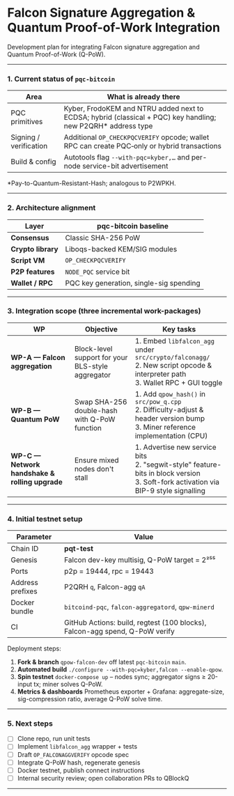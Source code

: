 # Falcon Signature Aggregation & Quantum Proof-of-Work Integration

Development plan for integrating Falcon signature aggregation and Quantum Proof-of-Work (Q-PoW).

---

### 1. Current status of `pqc-bitcoin`

| Area                   | What is already there                                                                                         |
| ---------------------- | ------------------------------------------------------------------------------------------------------------- |
| PQC primitives         | Kyber, FrodoKEM and NTRU added next to ECDSA; hybrid (classical + PQC) key handling; new P2QRH\* address type |
| Signing / verification | Additional `OP_CHECKPQCVERIFY` opcode; wallet RPC can create PQC‐only or hybrid transactions                  |
| Build & config         | Autotools flag `--with-pqc=kyber,…` and per-node service-bit advertisement                                    |

\*Pay-to-Quantum-Resistant-Hash; analogous to P2WPKH.

---

### 2. Architecture alignment

| Layer              | pqc-bitcoin baseline                    |
| ------------------ | --------------------------------------- |
| **Consensus**      | Classic SHA-256 PoW                     |
| **Crypto library** | Liboqs-backed KEM/SIG modules           |
| **Script VM**      | `OP_CHECKPQCVERIFY`                     |
| **P2P features**   | `NODE_PQC` service bit                  |
| **Wallet / RPC**   | PQC key generation, single-sig spending |

---

### 3. Integration scope (three incremental work-packages)

| WP                                             | Objective                                         | Key tasks                                                                                                                              |
| ---------------------------------------------- | ------------------------------------------------- | -------------------------------------------------------------------------------------------------------------------------------------- |
| **WP-A — Falcon aggregation**                  | Block-level support for your BLS-style aggregator | 1. Embed `libfalcon_agg` under `src/crypto/falconagg/`<br>2. New script opcode & interpreter path<br>3. Wallet RPC + GUI toggle        |
| **WP-B — Quantum PoW**                         | Swap SHA-256 double-hash with Q-PoW function      | 1. Add `qpow_hash()` in `src/pow_q.cpp`<br>2. Difficulty-adjust & header version bump<br>3. Miner reference implementation (CPU)       |
| **WP-C — Network handshake & rolling upgrade** | Ensure mixed nodes don't stall                    | 1. Advertise new service bits<br>2. "segwit-style" feature-bits in block version<br>3. Soft-fork activation via BIP-9 style signalling |

---

### 4. Initial testnet setup

| Parameter        | Value                                                                       |
| ---------------- | --------------------------------------------------------------------------- |
| Chain ID         | **pqt-test**                                                                |
| Genesis          | Falcon dev-key multisig, Q-PoW target = 2²⁵⁵                                |
| Ports            | p2p = 19444, rpc = 19443                                                    |
| Address prefixes | P2QRH `q`, Falcon-agg `qA`                                                  |
| Docker bundle    | `bitcoind-pqc`, `falcon-aggregatord`, `qpw-minerd`                          |
| CI               | GitHub Actions: build, regtest (100 blocks), Falcon-agg spend, Q-PoW verify |

Deployment steps:

1. **Fork & branch**
   `qpo​​w-falcon-dev` off latest `pqc-bitcoin` `main`.
2. **Automated build**
   `./configure --with-pqc=kyber,falcon --enable-qpow`.
3. **Spin testnet**
   `docker-compose up` – nodes sync; aggregator signs ≥ 20-input tx; miner solves Q-PoW.
4. **Metrics & dashboards**
   Prometheus exporter + Grafana: aggregate-size, sig-compression ratio, average Q-PoW solve time.

---

### 5. Next steps
- [ ] Clone repo, run unit tests
- [ ] Implement `libfalcon_agg` wrapper + tests                    
- [ ] Draft `OP_FALCONAGGVERIFY` opcode spec                       
- [ ] Integrate Q-PoW hash, regenerate genesis                     
- [ ] Docker testnet, publish connect instructions                 
- [ ] Internal security review; open collaboration PRs to QBlockQ  

---

